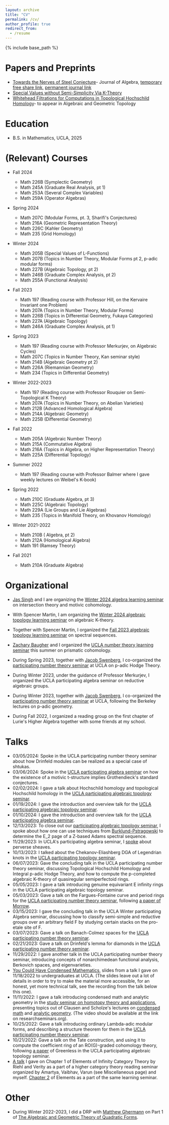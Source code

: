 ```yaml
---
layout: archive
title: "CV"
permalink: /cv/
author_profile: true
redirect_from:
  - /resume
---
```


{% include base_path %}

Papers and Preprints
======
*  [Towards the Nerves of Steel Conjecture](https://arxiv.org/abs/2410.06320)- Journal of Algebra, [temporary free share link](https://authors.elsevier.com/a/1llEd4%7EFPMJ3I), [permanent journal link](https://www.sciencedirect.com/science/article/abs/pii/S0021869325005010)
*  [Special Values without Semi-Simplicity Via K-Theory](https://arxiv.org/abs/2404.18367)
*  [Whitehead Filtrations for Computations in Topological Hochschild Homology](http://arxiv.org/abs/2311.06717)- to appear in Algebraic and Geometric Topology

Education
======
* B.S. in Mathematics, UCLA, 2025

(Relevant) Courses
======
* Fall 2024
    * Math 226B (Symplectic Geometry)
    * Math 245A (Graduate Real Analysis, pt 1)
    * Math 253A (Several Complex Variables)
    * Math 259A (Operator Algebras)
* Spring 2024
  * Math 207C (Modular Forms, pt. 3, Sharifi's Conjectures)
  * Math 216A (Geometric Representation Theory)
  * Math 226C (Kahler Geometry)
  * Math 235 (Grid Homology)
* Winter 2024
  * Math 205B (Special Values of L-Functions)
  * Math 207B (Topics in Number Theory, Modular Forms pt 2, p-adic modular forms)
  * Math 227B (Algebraic Topology, pt 2)
  * Math 246B (Graduate Complex Analysis, pt 2)
  * Math 255A (Functional Analysis)
* Fall 2023
  * Math 197 (Reading course with Professor Hill, on the Kervaire Invariant one Problem)
  * Math 207A (Topics in Number Theory, Modular Forms)
  * Math 226B (Topics in Differential Geometry, Fukaya Categories)
  * Math 227A (Algebraic Topology)
  * Math 246A (Graduate Complex Analysis, pt 1)
* Spring 2023
  * Math 197 (Reading course with Professor Merkurjev, on Algebraic Cycles)
  * Math 207C (Topics in Number Theory, Kan seminar style)
  * Math 214B (Algebraic Geometry pt 2)
  * Math 226A (Riemannian Geometry)
  * Math 234 (Topics in Differential Geometry)

* Winter 2022-2023
  * Math 197 (Reading course with Professor Rouquier on Semi-Topological K Theory)
  * Math 207A (Topics in Number Theory, on Abelian Varieties)
  * Math 212B (Advanced Homological Algebra)
  * Math 214A (Algebraic Geometry)
  * Math 225B (Differential Geometry)

* Fall 2022
  * Math 205A (Algebraic Number Theory)
  * Math 215A (Commutative Algebra)
  * Math 216A (Topics in Algebra, on Higher Representation Theory)
  * Math 225A (Differential Topology)

* Summer 2022
  * Math 197 (Reading course with Professor Balmer where I gave weekly lectures on Weibel's K-book)
 
* Spring 2022
  * Math 210C (Graduate Algebra, pt 3)
  * Math 225C (Algebraic Topology)
  * Math 229A (Lie Groups and Lie Algebras)
  * Math 235 (Topics in Manifold Theory, on Khovanov Homology)

* Winter 2021-2022
  * Math 210B ( Algebra, pt 2)
  * Math 212A (Homological Algebra)
  * Math 191 (Ramsey Theory)

* Fall 2021
  * Math 210A (Graduate Algebra)



Organizational
======
  *  [Jas Singh](https://www.math.ucla.edu/~jas/) and I are organizing the [Winter 2024 algebra learning seminar](https://www.math.ucla.edu/~jas/seminars/motivic-cohomology-W24/index.html) on intersection theory and motivic cohomology.
  *  With Spencer Martin, I am organizing the [Winter 2024 algebraic topology learning seminar](/Winter24AT/) on algebraic K-theory.
  *  Together with Spencer Martin, I organized the [Fall 2023 algebraic topology learning seminar](/Fall23AT/) on spectral sequences.
  *  [Zachary Baugher](
https://www.math.ucla.edu/~zmb/) and I organized the [UCLA number theory learning seminar](/prismatic/) this summer on prismatic cohomology.
  * During Spring 2023, together with [Jacob Swenberg](https://www.math.ucla.edu/~jaswenberg/), I co-organized the [participating number theory seminar](https://www.math.ucla.edu/~jaswenberg/ntlearning/) at UCLA on p-adic Hodge Theory.

  * During Winter 2023, under the guidance of Professor Merkurjev, I organized the UCLA participating algebra seminar on reductive algebraic groups.
  * During Winter 2023, together with [Jacob Swenberg](https://www.math.ucla.edu/~jaswenberg/), I co-organized the [participating number theory seminar](https://www.math.ucla.edu/~jaswenberg/ntlearning/ntlearning23W.html) at UCLA, following the Berkeley lectures on p-adic geometry.

  * During Fall 2022, I organized a reading group on the first chapter of Lurie's Higher Algebra together with some friends at my school.


Talks
======
 * 03/05/2024:  Spoke in the UCLA participating number theory seminar about how Drinfeld modules can be realized as a special case of shtukas.
 * 03/06/2024:  Spoke in the [UCLA participating algebra seminar](https://www.math.ucla.edu/~jas/seminars/motivic-cohomology-W24/index.html) on how the existence of a motivic t-structure implies Grothendieck's standard conjectures.
 * 02/02/2024:  I gave a talk about Hochschild homology and topological Hochschild homology in the [UCLA participating algebraic topology seminar](/Winter24AT/).
 * 01/19/2024:  I gave the introduction and overview talk for the [UCLA participating algebraic topology seminar](/Winter24AT/).
 * 01/10/2024: I gave the introduction and overview talk for the [UCLA participating algebra seminar](https://www.math.ucla.edu/~jas/seminars/motivic-cohomology-W24/index.html).
 * 12/13/2023: To close out our [participating algebraic topology seminar](/Fall2023AT/), I spoke about how one can use techniques from [Burklund-Pstragowski](https://arxiv.org/pdf/2305.08231.pdf) to determine the E_2 page of a Z-based Adams spectral sequence.
 * 11/29/2023: In UCLA's participating algebra seminar, I [spoke](https://www.youtube.com/watch?v=JoVjkdEtf8M) about perverse sheaves.
 * 10/13/2023: I talked about the Chekanov-Eliashberg DGA of Legendrian knots in the [UCLA participating topology seminar](https://www.romakrut.com/lch-seminar).
 * 06/07/2023: Gave the concluding talk in the UCLA participating number theory seminar, discussing Topological Hochschild Homology and Integral p-adic Hodge Theory, and how to compute the p-completed algebraic K-theory of quasiregular semiperfectoid rings.
 * 05/05/2023:  I gave a talk introducing genuine equivariant E infinity rings in the UCLA participating algebraic topology seminar.
 * 05/03/2023:  Gave a talk on the Fargues-Fontaine curve and period rings for the [UCLA participating number theory seminar](https://www.math.ucla.edu/~jaswenberg/ntlearning/), following [a paper of Morrow](https://www.bourbaki.fr/TEXTES/Exp1150-Morrow.pdf).
 * 03/15/2023:  I gave the concluding talk in the UCLA Winter participating Algebra seminar, discussing how to classify semi-simple and reductive groups over an arbitrary field F by studying certain stacks on the pro-etale site of F.
 * 03/07/2023:  Gave a talk on Banach-Colmez spaces for the [UCLA participating number theory seminar](https://www.math.ucla.edu/~jaswenberg/ntlearning/).
 * 02/21/2023:  Gave a talk on Drinfeld's lemma for diamonds in the [UCLA participating number theory seminar](https://www.math.ucla.edu/~jaswenberg/ntlearning/).
 * 11/29/2022:  I gave another talk in the UCLA participating number theory seminar, introducing concepts of nonarchimedean functional analysis, Berkovich spaces, and eigenvarieties.
 * [You Could Have Condensed Mathematics](/files/YouCouldHaveCondensedMath.pdf), slides from a talk I gave on 11/18/2022 to undergraduates at UCLA.  (The slides leave out a lot of details in order to try to make the material more accessible, for an honest, yet more technical talk, see the recording from the talk below this one).
 *  11/11/2022: I gave a talk introducing condensed math and analytic geometry in the [study seminar on homotopy theory and applications](https://researchseminars.org/talk/HomotopyTheoryAndApps/46/), presenting topics out of Clausen and Scholze's lectures on [condensed math](https://www.math.uni-bonn.de/people/scholze/Condensed.pdf) and [analytic geometry](https://www.math.uni-bonn.de/people/scholze/Analytic.pdf).  (The video should be available at the link on researchseminars.org).
 * 10/25/2022:  Gave a talk introducing ordinary Lambda-adic modular forms, and describing a structure theorem for them in the [UCLA participating number theory seminar](https://www.math.ucla.edu/~jaswenberg/ntlearning/ntlearning22F.html).  <!--- (I survived giving a talk to Professor Hida during the Hida theory seminar!) -->
 * 10/21/2022: Gave a talk on the Tate construction, and using it to compute the coefficient ring of an RO(G)-graded cohomology theory, following [a paper](https://arxiv.org/abs/1705.09365) of Greenless in the UCLA participating algebraic topology seminar.
 * [A talk](https://youtu.be/9uUiMoB8A9g) I gave on Chapter 1 of Elements of Infinity Category Theory by Riehl and Verity as a part of a higher category theory  reading seminar organized by Amartya, Vaibhav, Varun (see Miscellaneous page) and myself.  [Chapter 2](https://www.youtube.com/watch?v=6FPgUGhG-rI) of Elements as a part of the same learning seminar.
  


Other
======
* During Winter 2022-2023, I did a DRP with [Matthew Ghermann](https://www.math.ucla.edu/~mgherman/) on Part 1 of [The Algebraic and Geometric Theory of Quadratic Forms](https://sites.ualberta.ca/~karpenko/publ/Kniga.pdf).


